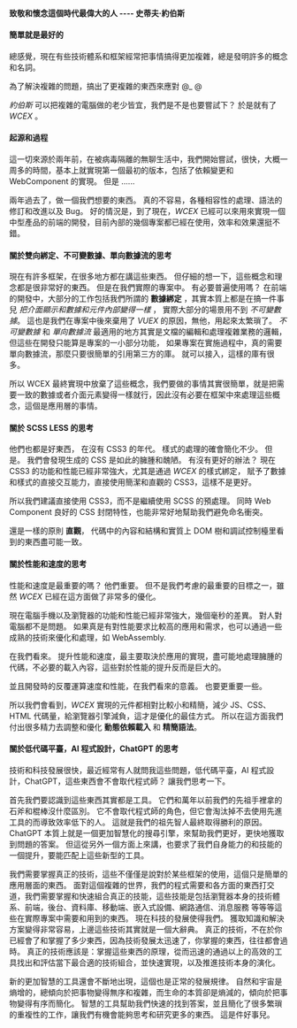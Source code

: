 <!--DESC: {"icon":"assistant"} -->
<p align=center><svg width=8em src="@/@wcex/doc/assets/jobs.svg" ></svg></p>

#### 致敬和懷念這個時代最偉大的人 ---- **史蒂夫·約伯斯**

#### 簡單就是最好的

總感覺，現在有些技術體系和框架經常把事情搞得更加複雜，總是發明許多的概念和名詞。

為了解決複雜的問題，搞出了更複雜的東西來應對 @\_ @

_約伯斯_ 可以把複雜的電腦做的老少皆宜，我們是不是也要嘗試下？ 於是就有了 _WCEX_ 。

#### 起源和過程

這一切來源於兩年前，在被病毒隔離的無聊生活中，我們開始嘗試，很快，大概一周多的時間，基本上就實現第一個最初的版本，包括了依賴變更和 WebComponent 的實現。 但是 ......

兩年過去了，做一個我們想要的東西。 真的不容易，各種相容性的處理、語法的修訂和改進以及 Bug。 好的情況是，到了現在，_WCEX_ 已經可以來用來實現一個中型產品的前端的開發，目前內部的幾個專案都已經在使用，效率和效果還挺不錯。

#### 關於雙向綁定、不可變數據、單向數據流的思考

現在有許多框架，在很多地方都在講這些東西。 但仔細的想一下，這些概念和理念都是很非常好的東西。 但是在我們實際的專案中。 有必要普遍使用嗎？
在前端的開發中，大部分的工作包括我們所謂的 **數據綁定** ，其實本質上都是在搞一件事兒 _把介面顯示和數據和元件內部變得一樣_ ， 實際大部分的場景用不到 _不可變數據_。
這也是我們在專案中後來棄用了 _VUEX_ 的原因，無他，用起來太繁瑣了。 _不可變數據_ 和 _單向數據流_ 最適用的地方其實是文檔的編輯和處理複雜業務的邏輯，但這些在開發只能算是專案的一小部分功能， 如果專案在實施過程中，真的需要單向數據流，那麼只要很簡單的引用第三方的庫。 就可以接入，這樣的庫有很多。

所以 WCEX 最終實現中放棄了這些概念，我們要做的事情其實很簡單，就是把需要一致的數據或者介面元素變得一樣就行，因此沒有必要在框架中來處理這些概念，這個是應用層的事情。

#### 關於 SCSS LESS 的思考

他們也都是好東西， 在沒有 CSS3 的年代。 樣式的處理的確會簡化不少。
但是。 我們會發現生成的 CSS 是如此的臃腫和醜陋。 有沒有更好的辦法？
現在 CSS3 的功能和性能已經非常強大，尤其是通過 _WCEX_ 的樣式綁定， 賦予了數據和樣式的直接交互能力，直接使用簡潔和直觀的 CSS3，這樣不是更好。

所以我們建議直接使用 CSS3，而不是繼續使用 SCSS 的預處理。 同時 Web Component 良好的 CSS 封閉特性，也能非常好地幫助我們避免命名衝突。

還是一樣的原則 **直觀**， 代碼中的內容和結構和實質上 DOM 樹和調試控制檯里看到的東西盡可能一致。

#### 關於性能和速度的思考

性能和速度是最重要的嗎？ 他們重要。 但不是我們考慮的最重要的目標之一，雖然 _WCEX_ 已經在這方面做了非常多的優化。

現在電腦手機以及瀏覽器的功能和性能已經非常強大，幾個毫秒的差異。 對人對電腦都不是問題。 如果真是有對性能要求比較高的應用和需求，也可以通過一些成熟的技術來優化和處理，如 WebAssembly.

在我們看來。 提升性能和速度，最主要取決於應用的實現，盡可能地處理臃腫的代碼，不必要的載入內容，這些對於性能的提升反而是巨大的。

並且開發時的反覆運算速度和性能，在我們看來的意義。 也要更重要一些。

所以我們會看到，_WCEX_ 實現的元件都相對比較小和精簡，減少 JS、CSS、HTML 代碼量，給瀏覽器引擎減負，這才是優化的最佳方式。 所以在這方面我們付出很多精力去調整和優化 **動態依賴載入** 和 **精簡語法**。

#### 關於低代碼平臺，AI 程式設計，ChatGPT 的思考

技術和科技發展很快，最近經常有人就問我這些問題，低代碼平臺，AI 程式設計，ChatGPT，這些東西會不會取代程式師？ 讓我們思考一下。

首先我們要認識到這些東西其實都是工具。 它們和萬年以前我們的先祖手裡拿的石斧和棍棒沒什麼區別。 它不會取代程式師的角色，但它會淘汰掉不去使用先進工具的而導致效率低下的人。 這就是我們的祖先智人最終取得勝利的原因。 ChatGPT 本質上就是一個更加智慧化的搜尋引擎，來幫助我們更好，更快地獲取到問題的答案。 但這從另外一個方面上來講，也要求了我們自身能力的和技能的一個提升，要能匹配上這些新型的工具。

我們需要掌握真正的技術，這些不僅僅是說對於某些框架的使用，這個只是簡單的應用層面的東西。 面對這個複雜的世界，我們的程式需要和各方面的東西打交道，我們需要掌握和快速組合真正的技能，這些技能是包括瀏覽器本身的技術體系、前端，後台、資料庫、移動端、嵌入式設備、網路通信、消息服務 等等等這些在實際專案中需要和用到的東西。 現在科技的發展使得我們。 獲取知識和解決方案變得非常容易，上邊這些技術其實就是一個大辭典。 真正的技術，不在於你已經會了和掌握了多少東西，因為技術發展太迅速了，你掌握的東西，往往都會過時。 真正的技術應該是：掌握這些東西的原理，從而迅速的通過以上的高效的工具找出和評估當下最合適的技術組合，並快速實現，以及推進技術本身的演化。

新的更加智慧的工具還會不斷地出現，這個也是正常的發展規律。 自然和宇宙是熵增的，總傾向於把事物變得無序和複雜，而生命的本質卻是熵減的，傾向於把事物變得有序而簡化。 智慧的工具幫助我們快速的找到答案，並且簡化了很多繁瑣的重複性的工作，讓我們有機會能夠思考和研究更多的東西。 這是件好事兒。
